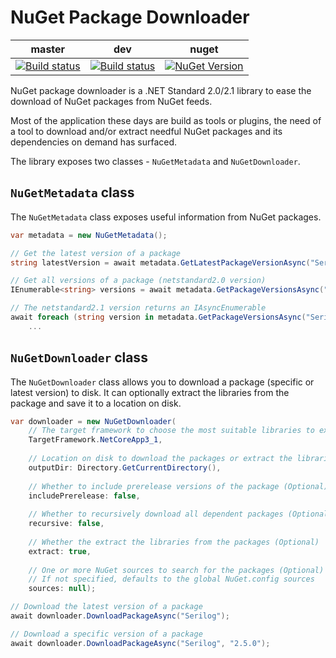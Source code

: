 # NuGet Package Downloader

master | dev | nuget
-------|-----|------
[![Build status](https://ci.appveyor.com/api/projects/status/0f4u7344b392pfsv/branch/master?svg=true)](https://ci.appveyor.com/project/Achi054/nugetpackagedownloader/branch/master) | [![Build status](https://ci.appveyor.com/api/projects/status/0f4u7344b392pfsv/branch/dev?svg=true)](https://ci.appveyor.com/project/Achi054/nugetpackagedownloader/branch/dev) | [![NuGet Version](http://img.shields.io/nuget/v/NuGetPackageDownloader.svg?style=flat)](https://www.nuget.org/packages/NuGetPackageDownloader/)

NuGet package downloader is a .NET Standard 2.0/2.1 library to ease the download of NuGet packages from NuGet feeds.

Most of the application these days are build as tools or plugins, the need of a tool to download and/or extract needful NuGet packages and its dependencies on demand has surfaced.

The library exposes two classes - `NuGetMetadata` and `NuGetDownloader`.

## `NuGetMetadata` class
The `NuGetMetadata` class exposes useful information from NuGet packages.

```cs
var metadata = new NuGetMetadata();

// Get the latest version of a package
string latestVersion = await metadata.GetLatestPackageVersionAsync("Serilog");

// Get all versions of a package (netstandard2.0 version)
IEnumerable<string> versions = await metadata.GetPackageVersionsAsync("Serilog");

// The netstandard2.1 version returns an IAsyncEnumerable
await foreach (string version in metadata.GetPackageVersionsAsync("Serilog"))
    ...
```

## `NuGetDownloader` class
The `NuGetDownloader` class allows you to download a package (specific or latest version) to disk. It can optionally extract the libraries from the package and save it to a location on disk.

```cs
var downloader = new NuGetDownloader(
    // The target framework to choose the most suitable libraries to extract
    TargetFramework.NetCoreApp3_1,
    
    // Location on disk to download the packages or extract the libraries to (Optional)
    outputDir: Directory.GetCurrentDirectory(),
    
    // Whether to include prerelease versions of the package (Optional)
    includePrerelease: false,
    
    // Whether to recursively download all dependent packages (Optional)
    recursive: false,
    
    // Whether the extract the libraries from the packages (Optional)
    extract: true,
    
    // One or more NuGet sources to search for the packages (Optional)
    // If not specified, defaults to the global NuGet.config sources
    sources: null);

// Download the latest version of a package
await downloader.DownloadPackageAsync("Serilog");

// Download a specific version of a package
await downloader.DownloadPackageAsync("Serilog", "2.5.0");
```
